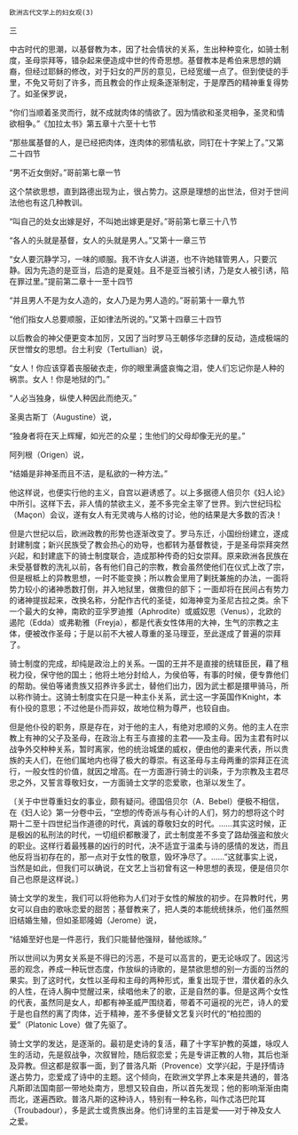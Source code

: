     欧洲古代文学上的妇女观(3) 

   三

   中古时代的思潮，以基督教为本，因了社会情状的关系，生出种种变化，如骑士制度，圣母崇拜等，错杂起来便造成中世的传奇思想。基督教本是希伯来思想的嫡裔，但经过耶稣的修改，对于妇女的严厉的意见，已经宽缓一点了。但到使徒的手里，不免又苛刻了许多，而且教会的作止规条逐渐制定，于是摩西的精神重复得势了。如圣保罗说，

   “你们当顺着圣灵而行，就不成就肉体的情欲了。因为情欲和圣灵相争，圣灵和情欲相争。”《加拉太书》第五章十六至十七节

   “那些属基督的人，是已经把肉体，连肉体的邪情私欲，同钉在十字架上了。”又第二十四节

   “男不近女倒好。”哥前第七章一节

   这个禁欲思想，直到路德出现为止，很占势力。这原是理想的出世法，但对于世间法他也有这几种教训。

   “叫自己的处女出嫁是好，不叫她出嫁更是好。”哥前第七章三十八节

   “各人的头就是基督，女人的头就是男人。”又第十一章三节

   “女人要沉静学习，一味的顺服。我不许女人讲道，也不许她辖管男人，只要沉静。因为先造的是亚当，后造的是夏娃。且不是亚当被引诱，乃是女人被引诱，陷在罪过里。”提前第二章十一至十四节

   “并且男人不是为女人造的，女人乃是为男人造的。”哥前第十一章九节

   “他们指女人总要顺服，正如律法所说的。”又第十四章三十四节

   以后教会的神父便更变本加厉，又因了当时罗马王朝侈华恣肆的反动，造成极端的厌世憎女的思想。台土利安（Tertullian）说，

   “女人！你应该穿着丧服破衣走，你的眼里满盛哀悔之泪，使人们忘记你是人种的祸祟。女人！你是地狱的门。”

   “人必当独身，纵使人种因此而绝灭。”

   圣奥古斯丁（Augustine）说，

   “独身者将在天上辉耀，如光芒的众星；生他们的父母却像无光的星。”

   阿列根（Origen）说，

   “结婚是非神圣而且不洁，是私欲的一种方法。”

   他这样说，也便实行他的主义，自宫以避诱惑了。以上多据德人倍贝尔《妇人论》中所引。这样下去，非人情的禁欲主义，差不多完全主宰了世界。到六世纪玛松（Maçon）会议，遂有女人有无灵魂与人格的讨论，他的结果是大多数的否决！

   但是六世纪以后，欧洲政教的形势也逐渐改变了。罗马东迁，小国纷纷建立，遂成封建制度；新兴民族受了教会热心的劝导，也都转为基督教徒，于是圣母崇拜突然兴起，和封建底下的骑士制度联合，造成那种传奇的妇女崇拜。原来欧洲各民族在未受基督教的洗礼以前，各有他们自己的宗教，教会虽然使他们在仪式上改了宗，但是根柢上的异教思想，一时不能变换；所以教会里用了剿抚兼施的办法，一面将势力较小的诸神悉数打倒，并入地狱里，做撒但的部下；一面却将在民间占有势力的诸神提拔起来，改换名称，分配作古代的圣徒，如海神变为圣尼古拉之类。余下一个最大的女神，南欧的亚孚罗迪推（Aphrodite）或威奴思（Venus），北欧的遏陀（Edda）或弗勒雅（Freyja），都是代表女性体用的大神，生气的宗教之主体，便被改作圣母；于是以前不大被人尊重的圣马理亚，至此遂成了普遍的崇拜了。

   骑士制度的完成，却纯是政治上的关系。一国的王并不是直接的统辖臣民，藉了租税力役，保守他的国土；他将土地分封给人，为侯伯等，有事的时候，便专靠他们的帮助。侯伯等诸贵族又招养许多武士，替他们出力，因为武士都是擐甲骑马，所以称作骑士。这骑士制度实在只是一种主仆关系，武士这一字英国作Knight，本有仆役的意思；不过他是仆而非奴，故地位稍为尊严，也较自由。

   但是他仆役的职务，原是存在，对于他的主人，有绝对忠顺的义务。他的主人在宗教上有神的父子及圣母，在政治上有王与直接的主君——及主母。因为主君有时以战争外交种种关系，暂时离家，他的统治城堡的威权，便由他的妻来代表，所以贵族的夫人们，在他们属地内也得了极大的尊崇。有这圣母与主母两重的崇拜正在流行，一般女性的价值，就因之增高。在一方面游行骑士的训条，于为宗教及主君尽忠之外，又誓言尊敬妇女，一方面骑士文学的恋爱歌，也渐以发生了。

   〔关于中世尊重妇女的事业，颇有疑问。德国倍贝尔（A．Bebel）便极不相信，在《妇人论》第一分卷中云，“空想的传奇派与有心计的人们，努力的想将这个时期十二至十四世纪当作道德的时代，真诚的尊敬妇女的时代。……其实这时候，正是极凶的私刑法的时代，一切组织都散漫了，武士制度差不多变了路劫强盗和放火的职业。这样行着最残暴的凶行的时代，决不适宜于温柔与诗的感情的发达，而且他反将当初存在的，那一点对于女性的敬意，毁坏净尽了。……”这就事实上说，当然是如此，但我们可以确说，在文艺上当初曾有这一种思想的表现，便是倍贝尔自己也原是这样说。〕

   骑士文学的发生，我们可以将他称为人们对于女性的解放的初步。在异教时代，男女可以自由的歌咏恋爱的甜苦；基督教来了，把人类的本能统统抹杀，他们虽然照旧结婚生殖，但如圣耶隆姆（Jerome）说，

   “结婚至好也是一件恶行，我们只能替他强辩，替他祓除。”

   所以世间以为男女关系是不得已的污恶，不是可以高言的，更无论咏叹了。因这污恶的观念，养成一种玩世态度，作放纵的诗歌的，是禁欲思想的别一方面的当然的果实。到了这时代，女性以圣母和主母的两种形式，重复出现于世，潜伏着的永久的人性，在诗人胸中觉醒过来，续唱他未了的歌，正是自然的事。但是这两个女性的代表，虽然同是女人，却都有神圣威严围绕着，带着不可逼视的光芒，诗人的爱于是也自然的离了肉体，近于精神，差不多便替文艺复兴时代的“柏拉图的爱”（Platonic Love）做了先驱了。

   骑士文学的发达，是逐渐的。最初是史诗的复活，藉了十字军护教的英雄，咏叹人生的活动，先是叙战争，次叙冒险，随后叙恋爱；先是专讲正教的人物，其后也渐及异教。但这都是叙事一面，到了普洛凡斯（Provence）文学兴起，于是抒情诗遂占势力，恋爱成了诗中的主题。这个倾向，在欧洲文学界上本来是共通的，普洛凡斯即法国南部一带地处南方，思想又较自由，所以首先发现；他的影响渐渐由南而北，遂遍西欧。普洛凡斯的这种诗人，特别有一种名称，叫作忒洛巴陀耳（Troubadour），多是武士或贵族出身。他们诗里的主旨是爱——对于神及女人之爱。

